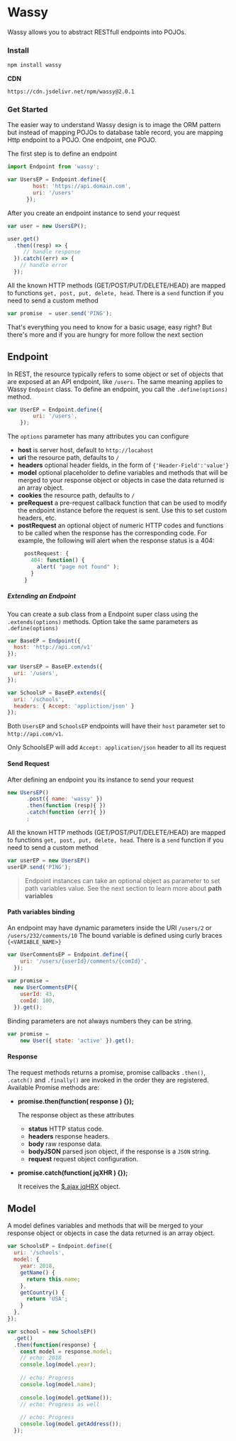 # Wassy

Wassy allows you to abstract RESTfull endpoints into POJOs.

### Install

```bash
npm install wassy 
```

**CDN**

```
https://cdn.jsdelivr.net/npm/wassy@2.0.1
```


### Get Started
The easier way to understand Wassy design is to image the ORM pattern but instead of mapping POJOs to database table record, you are mapping Http endpoint to a POJO. One endpoint, one POJO.

The first step is to define an endpoint

```javascript
import Endpoint from 'wassy';

var UsersEP = Endpoint.define({
        host: 'https://api.domain.com',
        uri: '/users'
      });
```
After you create an endpoint instance to send your request

```javascript
var user = new UsersEP();

user.get()
  .then((resp) => {
     // handle response
  }).catch((err) => {
    // handle error
  });

```
All the known HTTP methods (GET/POST/PUT/DELETE/HEAD) are mapped to functions `get, post, put, delete, head`. There is a `send` function if you need to send a custom method

```javascript
var promise  = user.send('PING');
```
That's everything you need to know for a basic usage, easy right? But there's more and if you are hungry for more follow the next section

## Endpoint
In REST, the resource typically refers to some object or set of objects that are exposed at an API endpoint, like `/users`. The same meaning applies to Wassy `Endpoint` class. To define an endpoint, you call the `.define(options)` method. 

```javascript
var UserEP = Endpoint.define({
        uri: '/users',
    });
```
The `options` parameter has many attributes you can configure

- **host** is server host, default to `http://locahost`
- **uri** the resource path, defaults to `/`
- **headers** optional header fields, in the form of `{'Header-Field':'value'}`
- **model**  optional placeholder to define variables and methods that will be merged to your response object or objects in case the data returned is an array object.
- **cookies** the resource path, defaults to `/`
- **preRequest** a pre-request callback function that can be used to modify the endpoint instance before the request is sent. Use this to set custom headers, etc.
- **postRequest** an optional object of numeric HTTP codes and functions to be called when the response has the corresponding code.
    For example, the following will alert when the response status is a 404:
    ```javascript 1.8
      postRequest: {
        404: function() {
          alert( "page not found" );
        }
      }
    ```
##### Extending an Endpoint
You can create a sub class from a Endpoint super class using the `.extends(options)` methods. Option take the same parameters as `.define(options)`

```javascript 1.8
var BaseEP = Endpoint({
  host: 'http://api.com/v1'
});

var UsersEP = BaseEP.extends({
  uri: '/users',
});

var SchoolsP = BaseEP.extends({
  uri: '/schools',
  headers: { Accept: 'appliction/json' }
});
```
Both `UsersEP` and `SchoolsEP` endpoints will have their `host` parameter set to `http://api.com/v1`.

Only SchoolsEP will add `Accept: application/json` header to all its request

#### Send Request
After defining an endpoint you its instance to send your request 

```javascript
new UsersEP()
      .post({ name: 'wassy' })
      .then(function (resp){ })
      .catch(function (err){ })
      ;
```
All the known HTTP methods (GET/POST/PUT/DELETE/HEAD) are mapped to functions `get, post, put, delete, head`. There is a `send` function if you need to send a custom method

```javascript
var userEP = new UsersEP()
userEP.send('PING');
```
> Endpoint instances can take an optional object as parameter to set path variables value. See the next section to learn more about **path variables**
  
#### Path variables binding
An endpoint may have dynamic parameters inside the URI `/users/2` or `/users/232/comments/10`
The bound variable is defined using curly braces `{<VARIABLE_NAME>}`

```javascript
var UserCommentsEP = Endpoint.define({
    uri: '/users/{userId}/comments/{comId}',
  });
    
var promise = 
  new UserCommentsEP({
    userId: 43,
    comId: 100,
  }).get();

```
Binding parameters are not always numbers they can be string.

```javascript
var promise = 
	new User({ state: 'active' }).get();

```
#### Response
The request methods returns a promise, promise callbacks `.then()`, `.catch()` and `.finally()` are invoked in the order they are registered. Available Promise methods are:
- **promise.then(function( response ) {});**
    
    The response object as these attributes 
    - **status** HTTP status code. 
    - **headers** response headers.
    - **body** raw response data.
    - **bodyJSON** parsed json object, if the response is a `JSON` string.
    - **request** request object configuration.
    
- **promise.catch(function( jqXHR ) {});**
    
    It receives the [$.ajax jqHRX](http://api.jquery.com/jquery.ajax/) object. 

## Model
A model defines variables and methods that will be merged to your response object or objects in case the data returned is an array object.
```javascript
var SchoolsEP = Endpoint.define({
  uri: '/schools',
  model: {
    year: 2018,
    getName() {
      return this.name;
    },
    getCountry() {
      return 'USA';
    }
  },
});

var school = new SchoolsEP()
  .get()
  .then(function(response) {
    const model = response.model;
    // echo: 2018
    console.log(model.year);
    
    // echo: Progress 
    console.log(model.name);
    
    console.log(model.getName());
    // echo: Progress as well
    
    // echo: Progress 
    console.log(model.getAddress());
  });

```





